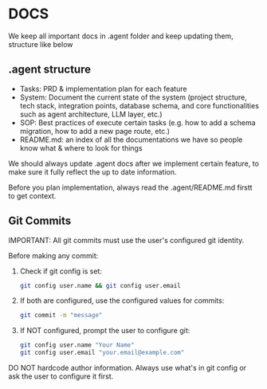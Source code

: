 # DOCS

We keep all important docs in .agent folder and keep updating them, structure like below

## .agent structure

- Tasks: PRD & implementation plan for each feature
- System: Document the current state of the system (project structure, tech stack, integration points, database schema, and core functionalities such as agent architecture, LLM layer, etc.)
- SOP: Best practices of execute certain tasks (e.g. how to add a schema migration, how to add a new page route, etc.)
- README.md: an index of all the documentations we have so people know what & where to look for things

We should always update .agent docs after we implement certain feature, to make sure it fully reflect the up to date information.

Before you plan implementation, always read the .agent/README.md firstt to get context.

## Git Commits

IMPORTANT: All git commits must use the user's configured git identity.

Before making any commit:
1. Check if git config is set:
   ```bash
   git config user.name && git config user.email
   ```

2. If both are configured, use the configured values for commits:
   ```bash
   git commit -m "message"
   ```

3. If NOT configured, prompt the user to configure git:
   ```bash
   git config user.name "Your Name"
   git config user.email "your.email@example.com"
   ```

DO NOT hardcode author information. Always use what's in git config or ask the user to configure it first.
